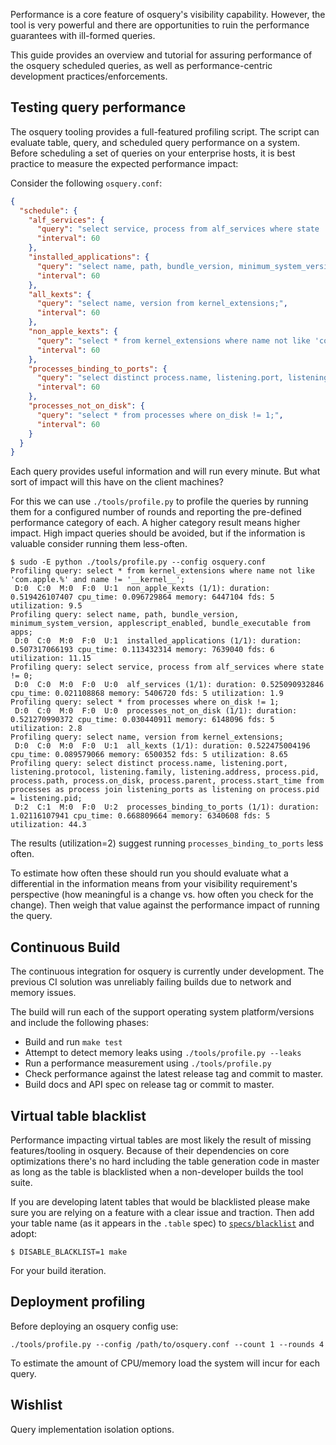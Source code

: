 Performance is a core feature of osquery's visibility capability. However, the tool is very powerful and there are opportunities to ruin the performance guarantees with ill-formed queries.

This guide provides an overview and tutorial for assuring performance of the osquery scheduled queries, as well as performance-centric development practices/enforcements.

## Testing query performance

The osquery tooling provides a full-featured profiling script. The script can evaluate table, query, and scheduled query performance on a system. Before scheduling a set of queries on your enterprise hosts, it is best practice to measure the expected performance impact:

Consider the following `osquery.conf`:

```json
{
  "schedule": {
    "alf_services": {
      "query": "select service, process from alf_services where state != 0;",
      "interval": 60
    },
    "installed_applications": {
      "query": "select name, path, bundle_version, minimum_system_version, applescript_enabled, bundle_executable from apps;",
      "interval": 60
    },
    "all_kexts": {
      "query": "select name, version from kernel_extensions;",
      "interval": 60
    },
    "non_apple_kexts": {
      "query": "select * from kernel_extensions where name not like 'com.apple.%' and name != '__kernel__';",
      "interval": 60
    },
    "processes_binding_to_ports": {
      "query": "select distinct process.name, listening.port, listening.protocol, listening.family, listening.address, process.pid, process.path, process.on_disk, process.parent, process.start_time from processes as process join listening_ports as listening on process.pid = listening.pid;",
      "interval": 60
    },
    "processes_not_on_disk": {
      "query": "select * from processes where on_disk != 1;",
      "interval": 60
    }
  }
}
```

Each query provides useful information and will run every minute. But what sort of impact will this have on the client machines?

For this we can use `./tools/profile.py` to profile the queries by running them for a configured number of rounds and reporting the pre-defined performance category of each. A higher category result means higher impact. High impact queries should be avoided, but if the information is valuable consider running them less-often.

```
$ sudo -E python ./tools/profile.py --config osquery.conf
Profiling query: select * from kernel_extensions where name not like 'com.apple.%' and name != '__kernel__';
 D:0  C:0  M:0  F:0  U:1  non_apple_kexts (1/1): duration: 0.519426107407 cpu_time: 0.096729864 memory: 6447104 fds: 5 utilization: 9.5
Profiling query: select name, path, bundle_version, minimum_system_version, applescript_enabled, bundle_executable from apps;
 D:0  C:0  M:0  F:0  U:1  installed_applications (1/1): duration: 0.507317066193 cpu_time: 0.113432314 memory: 7639040 fds: 6 utilization: 11.15
Profiling query: select service, process from alf_services where state != 0;
 D:0  C:0  M:0  F:0  U:0  alf_services (1/1): duration: 0.525090932846 cpu_time: 0.021108868 memory: 5406720 fds: 5 utilization: 1.9
Profiling query: select * from processes where on_disk != 1;
 D:0  C:0  M:0  F:0  U:0  processes_not_on_disk (1/1): duration: 0.521270990372 cpu_time: 0.030440911 memory: 6148096 fds: 5 utilization: 2.8
Profiling query: select name, version from kernel_extensions;
 D:0  C:0  M:0  F:0  U:1  all_kexts (1/1): duration: 0.522475004196 cpu_time: 0.089579066 memory: 6500352 fds: 5 utilization: 8.65
Profiling query: select distinct process.name, listening.port, listening.protocol, listening.family, listening.address, process.pid, process.path, process.on_disk, process.parent, process.start_time from processes as process join listening_ports as listening on process.pid = listening.pid;
 D:2  C:1  M:0  F:0  U:2  processes_binding_to_ports (1/1): duration: 1.02116107941 cpu_time: 0.668809664 memory: 6340608 fds: 5 utilization: 44.3
```

The results (utilization=2) suggest running `processes_binding_to_ports` less often.

To estimate how often these should run you should evaluate what a differential in the information means from your visibility requirement's perspective (how meaningful is a change vs. how often you check for the change). Then weigh that value against the performance impact of running the query.

## Continuous Build

The continuous integration for osquery is currently under development. The previous CI solution was unreliably failing builds due to network and memory issues.

The build will run each of the support operating system platform/versions and include the following phases:

* Build and run `make test`
* Attempt to detect memory leaks using `./tools/profile.py --leaks`
* Run a performance measurement using `./tools/profile.py`
* Check performance against the latest release tag and commit to master.
* Build docs and API spec on release tag or commit to master.

## Virtual table blacklist

Performance impacting virtual tables are most likely the result of missing features/tooling in osquery. Because of their dependencies on core optimizations there's no hard including the table generation code in master as long as the table is blacklisted when a non-developer builds the tool suite.

If you are developing latent tables that would be blacklisted please make sure you are relying on a feature with a clear issue and traction. Then add your table name (as it appears in the `.table` spec) to [`specs/blacklist`](https://github.com/facebook/osquery/blob/master/specs/blacklist) and adopt:

```
$ DISABLE_BLACKLIST=1 make
```

For your build iteration.

## Deployment profiling

Before deploying an osquery config use:

```
./tools/profile.py --config /path/to/osquery.conf --count 1 --rounds 4
```

To estimate the amount of CPU/memory load the system will incur for each query.

## Wishlist

Query implementation isolation options.
